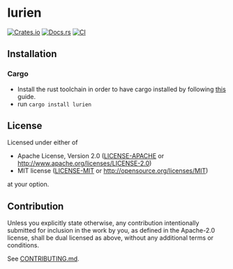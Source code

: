# lurien

[![Crates.io](https://img.shields.io/crates/v/lurien.svg)](https://crates.io/crates/lurien)
[![Docs.rs](https://docs.rs/lurien/badge.svg)](https://docs.rs/lurien)
[![CI](https://github.com/tsoutsman/lurien/workflows/CI/badge.svg)](https://github.com/tsoutsman/lurien/actions)

## Installation

### Cargo

* Install the rust toolchain in order to have cargo installed by following
  [this](https://www.rust-lang.org/tools/install) guide.
* run `cargo install lurien`

## License

Licensed under either of

 * Apache License, Version 2.0
   ([LICENSE-APACHE](LICENSE-APACHE) or http://www.apache.org/licenses/LICENSE-2.0)
 * MIT license
   ([LICENSE-MIT](LICENSE-MIT) or http://opensource.org/licenses/MIT)

at your option.

## Contribution

Unless you explicitly state otherwise, any contribution intentionally submitted
for inclusion in the work by you, as defined in the Apache-2.0 license, shall be
dual licensed as above, without any additional terms or conditions.

See [CONTRIBUTING.md](CONTRIBUTING.md).
